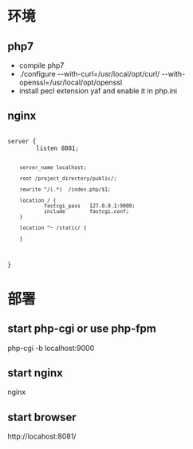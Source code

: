 # 环境
## php7
* compile php7
* ./configure --with-curl=/usr/local/opt/curl/ --with-openssl=/usr/local/opt/openssl
* install pecl extension yaf and enable it in php.ini

## nginx
<code>
server {
        listen 8081;

        server_name localhost;

        root /project_directory/public/;

        rewrite ^/(.*)  /index.php/$1;

        location / {
                fastcgi_pass   127.0.0.1:9000;
                include        fastcgi.conf;
        }

        location ^~ /static/ {

        }
}
</code>

# 部署
## start php-cgi or use php-fpm
php-cgi -b localhost:9000

## start nginx
nginx 

## start browser
http://locahost:8081/
